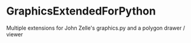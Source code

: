 # GraphicsExtendedForPython
 Multiple extensions for John Zelle's graphics.py and a polygon drawer / viewer
